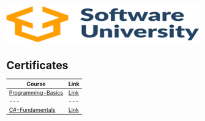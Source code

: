 [![name](https://github.com/rbbozhilov/Software-University/blob/main/Images/images.png)](https://softuni.bg)


# Certificates

| Course | Link |
| --- | --- |
| [Programming-Basics](https://softuni.bg/trainings/3199/programming-basics-with-csharp-january-2021) | [Link](https://softuni.bg/Certificates/Details/88208/b1db1820) |
| --- | --- |
| [C#-Fundamentals](https://softuni.bg/trainings/3135/csharp-fundamentals-september-2020) | [Link](https://softuni.bg/certificates/details/94183/fff719ad) |

